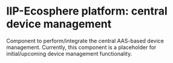 # IIP-Ecosphere platform: central device management

Component to perform/integrate the central AAS-based device management. Currently, this component is a placeholder for initial/upcoming device management functionality.

